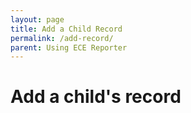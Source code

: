 ```yaml
---
layout: page
title: Add a Child Record
permalink: /add-record/
parent: Using ECE Reporter
---
```


# Add a child's record

